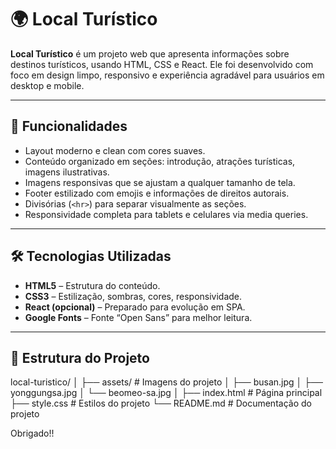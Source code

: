 # 🌍 Local Turístico

**Local Turístico** é um projeto web que apresenta informações sobre destinos turísticos, usando HTML, CSS e React. Ele foi desenvolvido com foco em design limpo, responsivo e experiência agradável para usuários em desktop e mobile.

---

## 📌 Funcionalidades

- Layout moderno e clean com cores suaves.  
- Conteúdo organizado em seções: introdução, atrações turísticas, imagens ilustrativas.  
- Imagens responsivas que se ajustam a qualquer tamanho de tela.  
- Footer estilizado com emojis e informações de direitos autorais.  
- Divisórias (`<hr>`) para separar visualmente as seções.  
- Responsividade completa para tablets e celulares via media queries.

---

## 🛠 Tecnologias Utilizadas

- **HTML5** – Estrutura do conteúdo.  
- **CSS3** – Estilização, sombras, cores, responsividade.  
- **React (opcional)** – Preparado para evolução em SPA.  
- **Google Fonts** – Fonte “Open Sans” para melhor leitura.

---

## 🎨 Estrutura do Projeto

local-turistico/
│
├── assets/ # Imagens do projeto
│ ├── busan.jpg
│ ├── yonggungsa.jpg
│ └── beomeo-sa.jpg
│
├── index.html # Página principal
├── style.css # Estilos do projeto
└── README.md # Documentação do projeto

Obrigado!!
